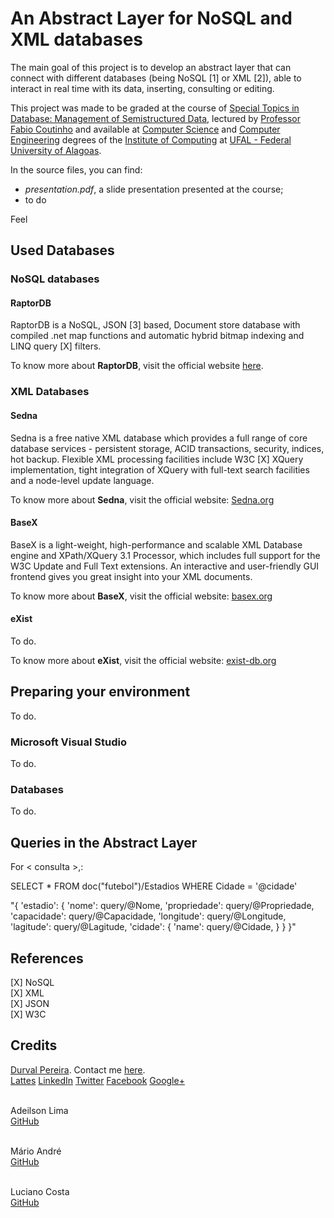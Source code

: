 <html>
<body>
<h1>An Abstract Layer for NoSQL and XML databases</h1>

The main goal of this project is to develop an abstract layer that can connect with different databases (being NoSQL [1] or XML [2]), able to interact in real time with its data, inserting, consulting or editing.

This project was made to be graded at the course of <a href="https://sites.google.com/a/ic.ufal.br/comp309/" target="_blank">Special Topics in Database: Management of Semistructured Data</a>, lectured by <a href="http://buscatextual.cnpq.br/buscatextual/visualizacv.do?metodo=apresentar&id=K4764054Y6" target="_blank">Professor Fabio Coutinho</a> and available at <a href='http://www.ufal.edu.br/unidadeacademica/ic/graduacao/ciencia-da-computacao' target='_blank'>Computer Science</a> and <a href='http://www.ufal.edu.br/unidadeacademica/ic/graduacao/engenharia-de-computacao' target='_blank'>Computer Engineering</a> degrees of the <a href="http://www.ic.ufal.br" target="_blank">Institute of Computing</a> at <a href="http://www.ufal.edu.br" target="_blank">UFAL - Federal University of Alagoas</a>.

In the source files, you can find:

<ul>
	<li><i>presentation.pdf</i>, a slide presentation presented at the course;</li>
	<li>to do</li>
</ul>

Feel 

<h2>Used Databases</h2>

<h3>NoSQL databases</h3>

<h4>RaptorDB</h4>

RaptorDB is a NoSQL, JSON [3] based, Document store database with compiled .net map functions and automatic hybrid bitmap indexing and LINQ query [X] filters.

To know more about <b>RaptorDB</b>, visit the official website <a href="https://raptordb.codeplex.com" target="_blank">here</a>.

<h3>XML Databases</h3>

<h4>Sedna</h4>

Sedna is a free native XML database which provides a full range of core database services - persistent storage, ACID transactions, security, indices, hot backup. Flexible XML processing facilities include W3C [X] XQuery implementation, tight integration of XQuery with full-text search facilities and a node-level update language.

To know more about <b>Sedna</b>, visit the official website: <a href="http://www.sedna.org/" target="_blank">Sedna.org</a>

<h4>BaseX</h4>

BaseX is a light-weight, high-performance and scalable XML Database engine and XPath/XQuery 3.1 Processor, which includes full support for the W3C Update and Full Text extensions. An interactive and user-friendly GUI frontend gives you great insight into your XML documents.

To know more about <b>BaseX</b>, visit the official website: <a href="http://basex.org/" target="_blank">basex.org</a>

<h4>eXist</h4>

To do.

To know more about <b>eXist</b>, visit the official website: <a href="http://exist-db.org/" target="_blank">exist-db.org</a>

<h2>Preparing your environment</h2>

To do.

<h3>Microsoft Visual Studio</h3>

To do.

<h3>Databases</h3>

To do.

<h2>Queries in the Abstract Layer</h2>

For < consulta >,:

SELECT * FROM doc("futebol")/Estadios WHERE Cidade = '@cidade'

"{
	'estadio': {
		'nome': query<sedna>/@Nome,	
		'propriedade': query<sedna>/@Propriedade,
		'capacidade': query<sedna>/@Capacidade,
		'longitude': query<sedna>/@Longitude,
		'lagitude': query<sedna>/@Lagitude,
		'cidade': {
			'name': query<sedna>/@Cidade,
			<EXTRACAO JSON>
		}
	}
}"

<h2>References</h2>

[X] NoSQL <br>
[X] XML <br>
[X] JSON <br>
[X] W3C <br>	

<h2>Credits</h2>

<a href="http://www.durvalpereira.com.br" target="_blank">Durval Pereira</a>. Contact me <a href="mailto:contato@durvalpereira.com.br">here</a>.<br>
<a href="http://bit.ly/durvallattes" target="_blank">Lattes</a> <a href="http://www.linkedin.com/in/DurvalPereira" target="_blank">LinkedIn</a> <a href="http://twitter.com/durvalpcn" target="_blank">Twitter</a> <a href="http://www.facebook.com/durvalpereiracn" target="_blank">Facebook</a> <a href="http://plus.google.com/+DurvalPereiraCesar" target="_blank">Google+</a><br><br>

Adeilson Lima<br>
<a href="#" target="_blank">GitHub</a><br><br>

Mário André<br>
<a href="#" target="_blank">GitHub</a><br><br>

Luciano Costa<br>
<a href="#" target="_blank">GitHub</a><br><br>

</body>
<html>